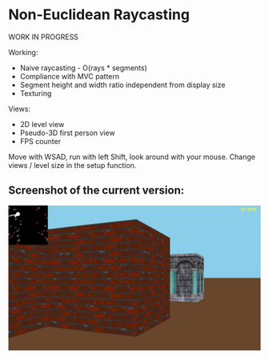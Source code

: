 # Non-Euclidean Raycasting

WORK IN PROGRESS

Working:
* Naive raycasting - O(rays * segments)
* Compliance with MVC pattern
* Segment height and width ratio independent from display size
* Texturing

Views:
* 2D level view
* Pseudo-3D first person view
* FPS counter

Move with WSAD, run with left Shift, look around with your mouse. Change views / level size in the setup function.

## Screenshot of the current version:

![A screenshot from the app](./assets/screenshot.png)
